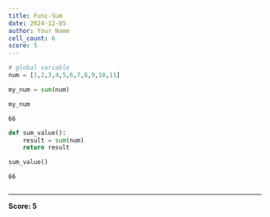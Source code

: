 ```yaml
---
title: Func-Sum
date: 2024-12-05
author: Your Name
cell_count: 6
score: 5
---
```


```python
# global variable
num = [1,2,3,4,5,6,7,8,9,10,11]
```


```python
my_num = sum(num)
```


```python
my_num
```




    66




```python
def sum_value():
    result = sum(num)
    return result
```


```python
sum_value()
```




    66




```python

```


---
**Score: 5**
